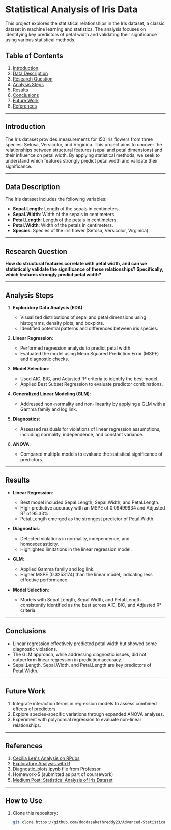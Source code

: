 # Statistical Analysis of Iris Data

This project explores the statistical relationships in the Iris dataset, a classic dataset in machine learning and statistics. The analysis focuses on identifying key predictors of petal width and validating their significance using various statistical methods.

## Table of Contents
1. [Introduction](#introduction)
2. [Data Description](#data-description)
3. [Research Question](#research-question)
4. [Analysis Steps](#analysis-steps)
5. [Results](#results)
6. [Conclusions](#conclusions)
7. [Future Work](#future-work)
8. [References](#references)

---

## Introduction
The Iris dataset provides measurements for 150 iris flowers from three species: Setosa, Versicolor, and Virginica. This project aims to uncover the relationships between structural features (sepal and petal dimensions) and their influence on petal width. By applying statistical methods, we seek to understand which features strongly predict petal width and validate their significance.

---

## Data Description
The Iris dataset includes the following variables:
- **Sepal.Length**: Length of the sepals in centimeters.
- **Sepal.Width**: Width of the sepals in centimeters.
- **Petal.Length**: Length of the petals in centimeters.
- **Petal.Width**: Width of the petals in centimeters.
- **Species**: Species of the iris flower (Setosa, Versicolor, Virginica).

---

## Research Question
**How do structural features correlate with petal width, and can we statistically validate the significance of these relationships? Specifically, which features strongly predict petal width?**

---

## Analysis Steps
1. **Exploratory Data Analysis (EDA)**:
   - Visualized distributions of sepal and petal dimensions using histograms, density plots, and boxplots.
   - Identified potential patterns and differences between iris species.

2. **Linear Regression**:
   - Performed regression analysis to predict petal width.
   - Evaluated the model using Mean Squared Prediction Error (MSPE) and diagnostic checks.

3. **Model Selection**:
   - Used AIC, BIC, and Adjusted R² criteria to identify the best model.
   - Applied Best Subset Regression to evaluate predictor combinations.

4. **Generalized Linear Modeling (GLM)**:
   - Addressed non-normality and non-linearity by applying a GLM with a Gamma family and log link.

5. **Diagnostics**:
   - Assessed residuals for violations of linear regression assumptions, including normality, independence, and constant variance.

6. **ANOVA**:
   - Compared multiple models to evaluate the statistical significance of predictors.

---

## Results
- **Linear Regression**:
  - Best model included Sepal.Length, Sepal.Width, and Petal.Length.
  - High predictive accuracy with an MSPE of 0.09499934 and Adjusted R² of 95.33%.
  - Petal.Length emerged as the strongest predictor of Petal.Width.

- **Diagnostics**:
  - Detected violations in normality, independence, and homoscedasticity.
  - Highlighted limitations in the linear regression model.

- **GLM**:
  - Applied Gamma family and log link.
  - Higher MSPE (0.3253174) than the linear model, indicating less effective performance.

- **Model Selection**:
  - Models with Sepal.Length, Sepal.Width, and Petal.Length consistently identified as the best across AIC, BIC, and Adjusted R² criteria.

---

## Conclusions
- Linear regression effectively predicted petal width but showed some diagnostic violations.
- The GLM approach, while addressing diagnostic issues, did not outperform linear regression in prediction accuracy.
- Sepal.Length, Sepal.Width, and Petal.Length are key predictors of Petal.Width.

---

## Future Work
1. Integrate interaction terms in regression models to assess combined effects of predictors.
2. Explore species-specific variations through expanded ANOVA analyses.
3. Experiment with polynomial regression to evaluate non-linear relationships.

---

## References
1. [Cecilia Lee's Analysis on RPubs](https://rpubs.com/cecilialee/iris)
2. [Exploratory Analysis with R](https://xiaorui.site/Data-Mining-R/lecture/2.A_ExploratoryAnalyses.html)
3. Diagnostic_plots.ipynb file from Professor
4. Homework-5 (submitted as part of coursework)
5. [Medium Post: Statistical Analysis of Iris Dataset](https://medium.com/@elsasaji02/an-exploration-of-the-iris-dataset-through-fundamental-statistical-analysis-with-r-programming-9e0ed52f2acd)

---

## How to Use
1. Clone this repository:
   ```bash
   git clone https://github.com/doddasakethreddy23/Advanced-Statistical-Analysis-Iris-Data.git
